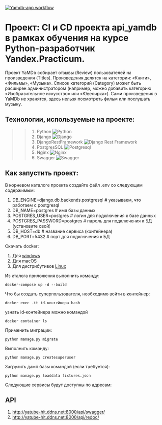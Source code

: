[![Yamdb-app workflow](https://github.com/hitrila/yamdb_final/actions/workflows/yamdb_workflow.yml/badge.svg?branch=master)](https://github.com/hitrila/yamdb_final/actions/workflows/yamdb_workflow.yml)


# Проект: CI и CD проекта api_yamdb в рамках обучения на курсе Python-разработчик Yandex.Practicum.

Проект YaMDb собирает отзывы (Review) пользователей на произведения (Titles).
Произведения делятся на категории: «Книги», «Фильмы», «Музыка».
Список категорий (Category) может быть расширен администратором
(например, можно добавить категорию «Изобразительное искусство» или «Ювелирка»).
Сами произведения в YaMDb не хранятся, здесь нельзя посмотреть фильм или послушать музыку.

## Технологии, используемые на проекте:

>>1. Python ![Python](https://img.shields.io/badge/-Python-black?style=flat-square&logo=Python)
>>2. Django ![Django](https://img.shields.io/badge/-Django-0aad48?style=flat-square&logo=Django)
>>3. DjangoRestFramework ![Django Rest Framework](https://img.shields.io/badge/DRF-red?style=flat-square&logo=Django)
>>4. PostgresSQL ![Postgresql](https://img.shields.io/badge/-Postgresql-%232c3e50?style=flat-square&logo=Postgresql)
>>5. Nginx ![Nginx](https://img.shields.io/badge/nginx-%23009639.svg?style=flat-square&logo=nginx&logoColor=white)
>>6. Swagger ![Swagger](https://img.shields.io/badge/-Swagger-%23Clojure?style=flat-square&logo=swagger&logoColor=white)

## Как запустить проект:

В корневом каталоге проекта создайте файл .env  со следующим содержимым:
1. DB_ENGINE=django.db.backends.postgresql # указываем, что работаем с postgresql
2. DB_NAME=postgres # имя базы данных
3. POSTGRES_USER=postgres # логин для подключения к базе данных
4. POSTGRES_PASSWORD=postgres # пароль для подключения к БД (установите свой)
5. DB_HOST=db # название сервиса (контейнера)
6. DB_PORT=5432 # порт для подключения к БД 

Скачать docker: 
1. Для [windows](https://docs.docker.com/desktop/windows/install/)
2. Для [macOS](https://docs.docker.com/desktop/mac/install/)
3. Для дистрибутивов [Linux](https://docs.docker.com/desktop/linux/#uninstall)

Из кталога приложения выполнить команду:
```
docker-compose up -d --build
```

Что бы создать суперпользователя, 
необходимо войти в контейнер:

```
docker exec -it id-контейнера bash
```
узнать id-контейнера можно командой 
```
docker container ls
```
Применить миграции:
```
python manage.py migrate
```
Выполнить команду:
```
python manage.py createsuperuser
```
Загрузить дамп базы командой (если требуется):
```
python manage.py loaddata fixtures.json
```
Следующие сервисы будут доступны по адресам:

## API
1. http://yatube-hit.ddns.net:8000/api/swagger/
2. http://yatube-hit.ddns.net:8000/api/redoc/
